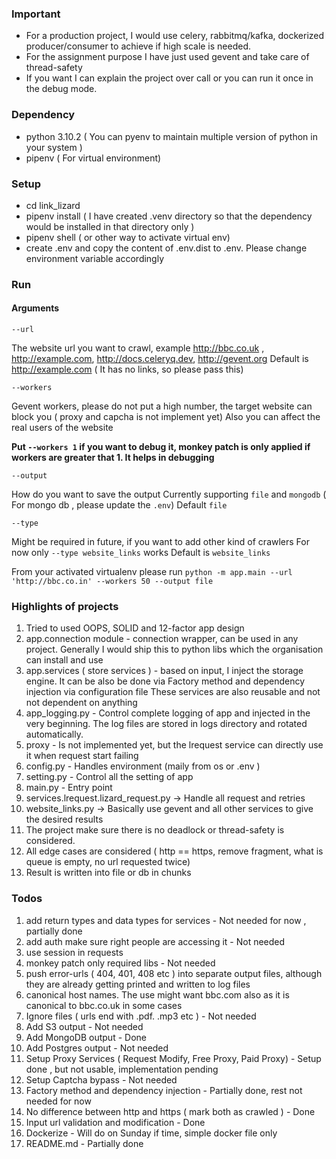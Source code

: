 ### Important
* For a production project, I would use celery, rabbitmq/kafka, dockerized producer/consumer to achieve if high scale is needed.
* For the assignment purpose I have just used gevent and take care of thread-safety
* If you want I can explain the project over call or you can run it once in the debug mode.

### Dependency
* python 3.10.2 ( You can pyenv to maintain multiple version of python in your system )
* pipenv ( For virtual environment)

### Setup 
* cd link_lizard
* pipenv install ( I have created .venv directory so that the dependency would be installed in that directory only )
* pipenv shell ( or other way to activate virtual env)
* create .env and copy the content of .env.dist to .env. Please change environment variable accordingly

### Run
#### Arguments
```
--url 
```
The website url you want to crawl, example http://bbc.co.uk , http://example.com, http://docs.celeryq.dev, http://gevent.org
Default is http://example.com ( It has no links, so please pass this)

```
--workers
```
Gevent workers, please do not put a high number, the target website can block you ( proxy and capcha is not implement yet)
Also you can affect the real users of the website

**Put `--workers 1` if you want to debug it, monkey patch is only applied if workers are greater that 1. It helps in debugging**

```
--output
```
How do you want to save the output
Currently supporting `file` and `mongodb` ( For mongo db , please update the `.env`)
Default `file`

```
--type
```
Might be required in future, if you want to add other kind of crawlers
For now only `--type website_links` works
Default is `website_links`

From your activated virtualenv please run `python -m app.main --url 'http://bbc.co.in' --workers 50 --output file`

### Highlights of projects
1) Tried to used OOPS, SOLID and 12-factor app design
2) app.connection module - connection wrapper, can be used in any project. Generally I would ship this to python libs which the organisation can install and use
3) app.services ( store services ) - based on input, I inject the storage engine. It can be also be done via Factory method and dependency injection via configuration file
These services are also reusable and not not dependent on anything
4) app_logging.py - Control complete logging of app and injected in the very beginning. The log files are stored in logs directory and rotated automatically.
5) proxy - Is not implemented yet, but the lrequest service can directly use it when request start failing
6) config.py - Handles environment (maily from os or .env )
7) setting.py - Control all the setting of app
8) main.py - Entry point
9) services.lrequest.lizard_request.py -> Handle all request and retries
10) website_links.py -> Basically use gevent and all other services to give the desired results
11) The project make sure there is no deadlock or thread-safety is considered.
12) All edge cases are considered ( http == https, remove fragment, what is queue is empty, no url requested twice)
13) Result is written into file or db in chunks


### Todos

1) add return types and data types for services - Not needed for now , partially done
2) add auth make sure right people are accessing it - Not needed
3) use session in requests
4) monkey patch only required libs - Not needed
5) push error-urls ( 404, 401, 408 etc ) into separate output files, although they are already getting printed and written to log files
6) canonical host names. The use might want bbc.com also as it is canonical to bbc.co.uk in some cases
7) Ignore files ( urls end with .pdf. .mp3 etc ) - Not needed
8) Add S3 output - Not needed
9) Add MongoDB output - Done
10) Add Postgres output - Not needed
11) Setup Proxy Services ( Request Modify, Free Proxy, Paid Proxy) - Setup done , but not usable, implementation pending
12) Setup Captcha bypass - Not needed
13) Factory method and dependency injection - Partially done, rest not needed for now
14) No difference between http and https ( mark both as crawled ) - Done
15) Input url validation and modification - Done
16) Dockerize - Will do on Sunday if time, simple docker file only
17) README.md - Partially done
